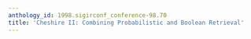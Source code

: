 ```yaml
---
anthology_id: 1998.sigirconf_conference-98.70
title: 'Cheshire II: Combining Probabilistic and Boolean Retrieval'
---
```

